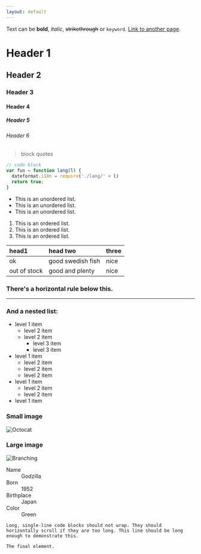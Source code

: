 ```yaml
---
layout: default
---
```


Text can be **bold**, _italic_, ~~strikethrough~~ or `keyword`.
[Link to another page](./another-page.html).
# Header 1
## Header 2
### Header 3
#### Header 4
##### Header 5
###### Header 6

> block quotes
```js
// code block
var fun = function lang(l) {
  dateformat.i18n = require('./lang/' + l)
  return true;
}
```

*   This is an unordered list.
*   This is an unordered list.
*   This is an unordered list.
1.  This is an ordered list.
2.  This is an ordered list.
3.  This is an ordered list.

| head1        | head two          | three |
|:-------------|:------------------|:------|
| ok           | good swedish fish | nice  |
| out of stock | good and plenty   | nice  |

### There's a horizontal rule below this.

* * *

### And a nested list:

- level 1 item
  - level 2 item
  - level 2 item
    - level 3 item
    - level 3 item
- level 1 item
  - level 2 item
  - level 2 item
  - level 2 item
- level 1 item
  - level 2 item
  - level 2 item
- level 1 item

### Small image

![Octocat](https://github.githubassets.com/images/icons/emoji/octocat.png)

### Large image

![Branching](https://guides.github.com/activities/hello-world/branching.png)

<dl>
<dt>Name</dt>
<dd>Godzilla</dd>
<dt>Born</dt>
<dd>1952</dd>
<dt>Birthplace</dt>
<dd>Japan</dd>
<dt>Color</dt>
<dd>Green</dd>
</dl>

```
Long, single-line code blocks should not wrap. They should horizontally scroll if they are too long. This line should be long enough to demonstrate this.
```

```
The final element.
```
